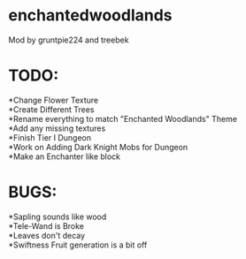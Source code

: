 enchantedwoodlands
==================

Mod by gruntpie224 and treebek

TODO:
==================
*Change Flower Texture<br>
*Create Different Trees <br>
*Rename everything to match "Enchanted Woodlands" Theme <br>
*Add any missing textures <br>
*Finish Tier I Dungeon <br>
*Work on Adding Dark Knight Mobs for Dungeon <br>
*Make an Enchanter like block


BUGS:
==================
*Sapling sounds like wood <br>
*Tele-Wand is Broke <br>
*Leaves don't decay <br>
*Swiftness Fruit generation is a bit off
